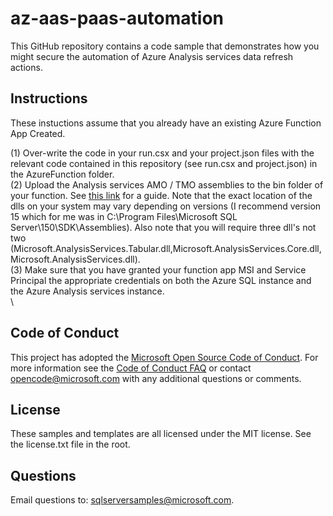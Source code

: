 # az-aas-paas-automation
 This GitHub repository contains a code sample that demonstrates how you might secure the automation of Azure Analysis services data refresh actions. 

## Instructions
These instuctions assume that you already have an existing Azure Function App Created. 

(1) Over-write the code in your run.csx and your project.json files with the relevant code contained in this repository (see run.csx and project.json) in the AzureFunction folder.\
(2) Upload the Analysis services AMO / TMO assemblies to the bin folder of your function. See [this link](https://azure.microsoft.com/en-au/blog/automating-azure-analysis-services-processing-with-azure-functions/) for a guide. Note that the exact location of the dlls on your system may vary depending on versions (I recommend version 15 which for me was in C:\Program Files\Microsoft SQL Server\150\SDK\Assemblies). Also note that you will require three dll's not two (Microsoft.AnalysisServices.Tabular.dll,Microsoft.AnalysisServices.Core.dll,Microsoft.AnalysisServices.dll).\
(3) Make sure that you have granted your function app MSI and Service Principal the appropriate credentials on both the Azure SQL instance and the Azure Analysis services instance.\
\

## Code of Conduct
This project has adopted the [Microsoft Open Source Code of Conduct](https://opensource.microsoft.com/codeofconduct/). For more information see the [Code of Conduct FAQ](https://opensource.microsoft.com/codeofconduct/faq/) or contact [opencode@microsoft.com](mailto:opencode@microsoft.com) with any additional questions or comments.

## License
These samples and templates are all licensed under the MIT license. See the license.txt file in the root.

## Questions
Email questions to: sqlserversamples@microsoft.com.
